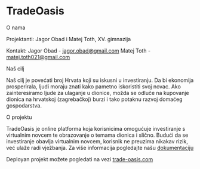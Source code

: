 # TradeOasis
O nama

Projektanti: Jagor Obad i Matej Toth, XV. gimnazija

Kontakt:
Jagor Obad - jagor.obad@gmail.com
Matej Toth - matej.toth021@gmail.com 

Naš cilj

Naš cilj je povećati broj Hrvata koji su iskusni u investiranju. Da bi ekonomija prosperirala, ljudi moraju znati kako pametno iskoristiti svoj novac. Ako zainteresiramo ljude za ulaganje u dionice, možda se odluče na kupovanje dionica na hrvatskoj (zagrebačkoj) burzi i tako potaknu razvoj domaćeg gospodarstva.

O projektu

TradeOasis je online platforma koja korisnicima omogućuje investiranje s virtualnim novcem te obrazovanje o temama dionica i slično. Budući da se investiranje obavlja virtualnim novcem, korisnik ne preuzima nikakav rizik, već ulaže radi vježbanja. Za više informacija pogledajte našu [dokumentaciju](https://docs.google.com/document/d/1IExThm0U6HzRcKKvniQP_N_MDkfdiLGpy6IpEpaPXE8/edit?usp=sharing)

Deployan projekt možete pogledati na vezi [trade-oasis.com](https://trade-oasis.com)